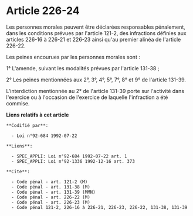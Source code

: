 # Article 226-24

Les personnes morales peuvent être déclarées responsables pénalement, dans les conditions prévues par l'article 121-2, des
infractions définies aux articles 226-16 à 226-21 et 226-23 ainsi qu'au premier alinéa de l'article 226-22.

Les peines encourues par les personnes morales sont :

1° L'amende, suivant les modalités prévues par l'article 131-38 ;

2° Les peines mentionnées aux 2°, 3°, 4°, 5°, 7°, 8° et 9° de l'article 131-39.

L'interdiction mentionnée au 2° de l'article 131-39 porte sur l'activité dans l'exercice ou à l'occasion de l'exercice de
laquelle l'infraction a été commise.

**Liens relatifs à cet article**

	**Codifié par**:

	  - Loi n°92-684 1992-07-22

	**Liens**:

	  - SPEC_APPLI: Loi n°92-684 1992-07-22 art. 1
	  - SPEC_APPLI: Loi n°92-1336 1992-12-16 art. 373

	**Cite**:

	  - Code pénal - art. 121-2 (M)
	  - Code pénal - art. 131-38 (M)
	  - Code pénal - art. 131-39 (MMN)
	  - Code pénal - art. 226-22 (M)
	  - Code pénal - art. 226-23 (M)
	  - Code pénal 121-2, 226-16 à 226-21, 226-23, 226-22, 131-38, 131-39
